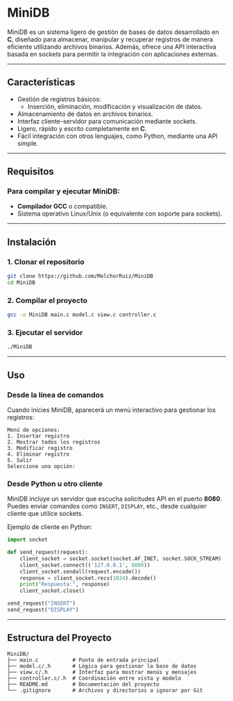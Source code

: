 # MiniDB

MiniDB es un sistema ligero de gestión de bases de datos desarrollado en **C**, diseñado para almacenar, manipular y recuperar registros de manera eficiente utilizando archivos binarios. Además, ofrece una API interactiva basada en sockets para permitir la integración con aplicaciones externas.

---

## Características

- Gestión de registros básicos:
  - Inserción, eliminación, modificación y visualización de datos.
- Almacenamiento de datos en archivos binarios.
- Interfaz cliente-servidor para comunicación mediante sockets.
- Ligero, rápido y escrito completamente en **C**.
- Fácil integración con otros lenguajes, como Python, mediante una API simple.

---

## Requisitos

### Para compilar y ejecutar MiniDB:
- **Compilador GCC** o compatible.
- Sistema operativo Linux/Unix (o equivalente con soporte para sockets).

---

## Instalación

### 1. Clonar el repositorio
```bash
git clone https://github.com/MelchorRuiz/MiniDB
cd MiniDB
```

### 2. Compilar el proyecto
```bash
gcc -o MiniDB main.c model.c view.c controller.c
```

### 3. Ejecutar el servidor
```bash
./MiniDB
```

---

## Uso

### Desde la línea de comandos
Cuando inicies MiniDB, aparecerá un menú interactivo para gestionar los registros:
```plaintext
Menú de opciones:
1. Insertar registro
2. Mostrar todos los registros
3. Modificar registro
4. Eliminar registro
5. Salir
Seleccione una opción:
```

### Desde Python u otro cliente
MiniDB incluye un servidor que escucha solicitudes API en el puerto **8080**. Puedes enviar comandos como `INSERT`, `DISPLAY`, etc., desde cualquier cliente que utilice sockets.

Ejemplo de cliente en Python:
```python
import socket

def send_request(request):
    client_socket = socket.socket(socket.AF_INET, socket.SOCK_STREAM)
    client_socket.connect(('127.0.0.1', 8080))
    client_socket.sendall(request.encode())
    response = client_socket.recv(1024).decode()
    print("Respuesta:", response)
    client_socket.close()

send_request("INSERT")
send_request("DISPLAY")
```

---

## Estructura del Proyecto

```plaintext
MiniDB/
├── main.c           # Punto de entrada principal
├── model.c/.h       # Lógica para gestionar la base de datos
├── view.c/.h        # Interfaz para mostrar menús y mensajes
├── controller.c/.h  # Coordinación entre vista y modelo
├── README.md        # Documentación del proyecto
└── .gitignore       # Archivos y directorios a ignorar por Git
```
